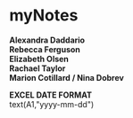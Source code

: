 # myNotes

**Alexandra Daddario** <br /> 
**Rebecca Ferguson** <br />
**Elizabeth Olsen** <br /> 
**Rachael Taylor** <br /> 
**Marion Cotillard / Nina Dobrev** <br />


**EXCEL DATE FORMAT**
<br />
text(A1,"yyyy-mm-dd")


